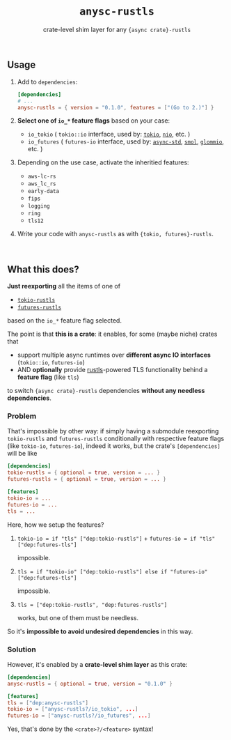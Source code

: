 <div align="center">
    <h1><code>anysc-rustls</code></h1>
    <p>crate-level shim layer for any <code>{async crate}-rustls</code></p>
</div>

<br/>

## Usage

1. Add to `dependencies`:
  
    ```toml
    [dependencies]
    # ...
    anysc-rustls = { version = "0.1.0", features = ["(Go to 2.)"] }
    ```

2. **Select one of `io_*` feature flags** based on your case:
  
    - `io_tokio` ( `tokio::io` interface, used by:
      [`tokio`](https://github.com/tokio-rs/tokio),
      [`nio`](https://github.com/nurmohammed840/nio),
      etc. )
    - `io_futures` ( `futures-io` interface, used by:
      [`async-std`](https://github.com/async-rs/async-std),
      [`smol`](https://github.com/smol-rs/smol),
      [`glommio`](https://github.com/DataDog/glommio),
      etc. )

3. Depending on the use case, activate the inheritied features:
  
    - `aws-lc-rs`
    - `aws_lc_rs`
    - `early-data`
    - `fips`
    - `logging`
    - `ring`
    - `tls12`

4. Write your code with `anysc-rustls` as with `{tokio, futures}-rustls`.

<br/>

## What this does?

**Just reexporting** all the items of one of

- [`tokio-rustls`](https://github.com/rustls/tokio-rustls)
- [`futures-rustls`](https://github.com/rustls/futures-rustls)

based on the `io_*` feature flag selected.

The point is that **this is a crate**: it enables,
for some (maybe niche) crates that

* support multiple async runtimes over **different async IO interfaces** (`tokio::io`, `futures-io`)
* AND **optionally** provide [rustls](`https://github.com/rustls/rustls`)-powered TLS functionality
  behind a **feature flag** (like `tls`)

to switch `{async crate}-rustls` dependencies **without any needless dependencies**.

### Problem

That's impossible by other way: if simply having a submodule reexporting
`tokio-rustls` and `futures-rustls` conditionally with respective feature flags (like `tokio-io`, `futures-io`),
indeed it works, but the crate's `[dependencies]` will be like

```toml
[dependencies]
tokio-rustls = { optional = true, version = ... }
futures-rustls = { optional = true, version = ... }

[features]
tokio-io = ...
futures-io = ...
tls = ...
```

Here, how we setup the features?

1. `tokio-io = if "tls" ["dep:tokio-rustls"]` + `futures-io = if "tls" ["dep:futures-tls"]`

    impossible.

2. `tls = if "tokio-io" ["dep:tokio-rustls"] else if "futures-io" ["dep:futures-tls"]`

    impossible.

3. `tls = ["dep:tokio-rustls", "dep:futures-rustls"]`

    works, but one of them must be needless.

So it's **impossible to avoid undesired dependencies** in this way.

### Solution

However, it's enabled by a **crate-level shim layer** as this crate:

```toml
[dependencies]
anysc-rustls = { optional = true, version = "0.1.0" }

[features]
tls = ["dep:anysc-rustls"]
tokio-io = ["anysc-rustls?/io_tokio", ...]
futures-io = ["anysc-rustls?/io_futures", ...]
```

Yes, that's done by the `<crate>?/<feature>` syntax!
